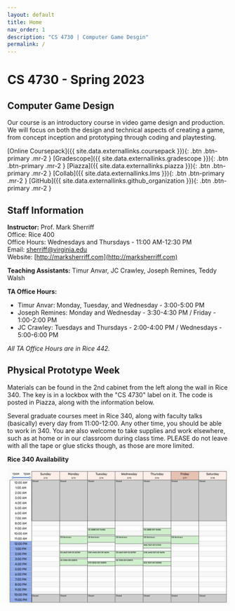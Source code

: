 ```yaml
---
layout: default
title: Home
nav_order: 1
description: "CS 4730 | Computer Game Desgin"
permalink: /
---
```


# CS 4730 - Spring 2023
## Computer Game Design
Our course is an introductory course in video game design and production. We will focus on both the design and technical aspects of creating a game, from concept inception and prototyping through coding and playtesting.

[Online Coursepack]({{ site.data.externallinks.coursepack }}){: .btn  .btn-primary .mr-2 }
[Gradescope]({{ site.data.externallinks.gradescope }}){: .btn .btn-primary .mr-2  }
[Piazza]({{ site.data.externallinks.piazza }}){: .btn .btn-primary .mr-2  }
[Collab]({{ site.data.externallinks.lms }}){: .btn .btn-primary .mr-2  }
[GitHub]({{ site.data.externallinks.github_organization }}){: .btn .btn-primary .mr-2  }

## Staff Information
__Instructor:__ Prof. Mark Sherriff   
Office: Rice 400   
Office Hours: Wednesdays and Thursdays - 11:00 AM-12:30 PM    
Email: [sherriff@virginia.edu](mailto:sherriff@virginia.edu)    
Website: [http://marksherriff.com](http://marksherriff.com)    

__Teaching Assistants:__ Timur Anvar, JC Crawley, Joseph Remines, Teddy Walsh

__TA Office Hours:__

* Timur Anvar: Monday, Tuesday, and Wednesday - 3:00-5:00 PM
* Joseph Remines: Monday and Wednesday - 3:30-4:30 PM / Friday - 1:00-2:00 PM
* JC Crawley: Tuesdays and Thursdays - 2:00-4:00 PM / Wednesdays - 5:00-6:00 PM

_All TA Office Hours are in Rice 442._

## Physical Prototype Week

Materials can be found in the 2nd cabinet from the left along the wall in Rice 340.  The key is in a lockbox with the "CS 4730" label on it.  The code is posted in Piazza, along with the information below.

Several graduate courses meet in Rice 340, along with faculty talks (basically) every day from 11:00-12:00.  Any other time, you should be able to work in 340.  You are also welcome to take supplies and work elsewhere, such as at home or in our classroom during class time.  PLEASE do not leave with all the tape or glue sticks though, as those are more limited.

__Rice 340 Availability__

![Rice 340 Availability](/assets/images/rice340.png)